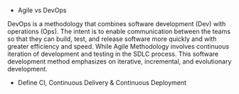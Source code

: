 - Agile vs DevOps

DevOps is a methodology that combines software development (Dev) with operations (Ops). The intent is to enable communication between the teams so that they can build, test, and release software more quickly and with greater efficiency and speed. While Agile Methodology involves continuous iteration of development and testing in the SDLC process. This software development method emphasizes on iterative, incremental, and evolutionary development.

- Define CI, Continuous Delivery & Continuous Deployment